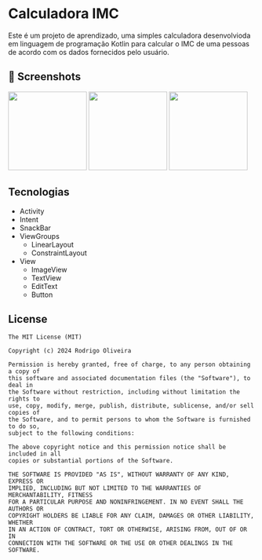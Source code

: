 # Calculadora IMC
Este é um projeto de aprendizado, uma simples calculadora desenvolvioda em linguagem de programação Kotlin para calcular o IMC de uma pessoas de acordo com os dados fornecidos pelo usuário.

## :camera_flash: Screenshots
<!-- You can add more screenshots here if you like -->
<img src="https://github.com/user-attachments/assets/9a75cbbd-de06-43d1-8a60-e70ab192426a" width=160/>
<img src="https://github.com/user-attachments/assets/53446d35-1dc6-46b1-b9ff-b75b771e07aa" width=160/>
<img src="https://github.com/user-attachments/assets/f886a4e8-90aa-435d-acda-dd3e179ba9d8" width=160/>

## Tecnologias
- Activity
- Intent
- SnackBar
- ViewGroups
  - LinearLayout
  - ConstraintLayout
- View
  - ImageView
  - TextView
  - EditText
  - Button   


## License
```
The MIT License (MIT)

Copyright (c) 2024 Rodrigo Oliveira

Permission is hereby granted, free of charge, to any person obtaining a copy of
this software and associated documentation files (the "Software"), to deal in
the Software without restriction, including without limitation the rights to
use, copy, modify, merge, publish, distribute, sublicense, and/or sell copies of
the Software, and to permit persons to whom the Software is furnished to do so,
subject to the following conditions:

The above copyright notice and this permission notice shall be included in all
copies or substantial portions of the Software.

THE SOFTWARE IS PROVIDED "AS IS", WITHOUT WARRANTY OF ANY KIND, EXPRESS OR
IMPLIED, INCLUDING BUT NOT LIMITED TO THE WARRANTIES OF MERCHANTABILITY, FITNESS
FOR A PARTICULAR PURPOSE AND NONINFRINGEMENT. IN NO EVENT SHALL THE AUTHORS OR
COPYRIGHT HOLDERS BE LIABLE FOR ANY CLAIM, DAMAGES OR OTHER LIABILITY, WHETHER
IN AN ACTION OF CONTRACT, TORT OR OTHERWISE, ARISING FROM, OUT OF OR IN
CONNECTION WITH THE SOFTWARE OR THE USE OR OTHER DEALINGS IN THE SOFTWARE.
```
